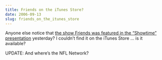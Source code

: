 ```yaml
---
title: Friends on the iTunes Store?
date: 2006-09-13
slug: friends_on_the_itunes_store
---
```

<p>Anyone else notice that <a href="http://www.flickr.com/photos/seansperte/242636557/">the show Friends was featured in the &#8220;Showtime&#8221; presentation</a> yesterday? I couldn&#8217;t find it on the iTunes Store &#8230; is it available?</p>

<p class="update">UPDATE: And where&#8217;s the NFL Network?</p>